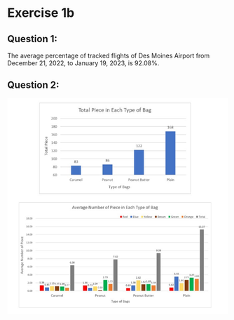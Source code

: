 # Exercise 1b

## Question 1:
   The average percentage of tracked flights of Des Moines Airport from December 21, 2022, to January 19, 2023, is 92.08%.

## Question 2:
![This_image](candyObservation1.jpg)
